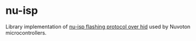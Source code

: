 # nu-isp

Library implementation of [nu-isp flashing protocol over hid](https://github.com/OpenNuvoton/Nuvoton_Tools/blob/master/doc/NuMicro_ISP_Flow_And_Command_Set.pdf) used by Nuvoton microcontrollers.